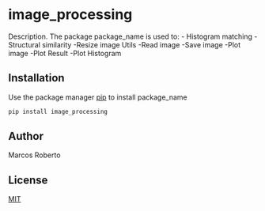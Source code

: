 # image_processing

Description. 
The package package_name is used to:
	- Histogram matching
	-Structural similarity
	-Resize image
Utils
    -Read image
	-Save image
	-Plot image
	-Plot Result
	-Plot Histogram

## Installation

Use the package manager [pip](https://pip.pypa.io/en/stable/) to install package_name

```bash
pip install image_processing
```




## Author
Marcos Roberto

## License
[MIT](https://choosealicense.com/licenses/mit/)
